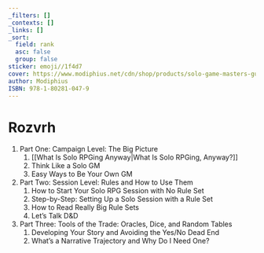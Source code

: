 ```yaml
---
_filters: []
_contexts: []
_links: []
_sort:
  field: rank
  asc: false
  group: false
sticker: emoji//1f4d7
cover: https://www.modiphius.net/cdn/shop/products/solo-game-masters-guide-accessories-modiphius-entertainment-505471_700x.jpg
author: Modiphius
ISBN: 978-1-80281-047-9
---
```

# Rozvrh
1. Part One: Campaign Level: The Big Picture
	1. [[What Is Solo RPGing Anyway|What Is Solo RPGing, Anyway?]]
	2. Think Like a Solo GM
	3. Easy Ways to Be Your Own GM
2. Part Two: Session Level: Rules and How to Use Them
	1. How to Start Your Solo RPG Session with No Rule Set
	2. Step-by-Step: Setting Up a Solo Session with a Rule Set
	3. How to Read Really Big Rule Sets
	4. Let’s Talk D&D
3. Part Three: Tools of the Trade: Oracles, Dice, and Random Tables
	1. Developing Your Story and Avoiding the Yes/No Dead End
	2. What’s a Narrative Trajectory and Why Do I Need One?